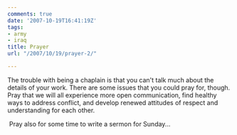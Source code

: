```yaml
---
comments: true
date: '2007-10-19T16:41:19Z'
tags:
- army
- iraq
title: Prayer
url: "/2007/10/19/prayer-2/"

---
```

<p>The trouble with being a chaplain is that you can't talk much about the details of your work. There are some issues that you could pray for, though. Pray that we will all experience more open communication, find healthy ways to address conflict, and develop renewed attitudes of respect and understanding for each other.</p>
<p> Pray also for some time to write a sermon for Sunday...</p>
